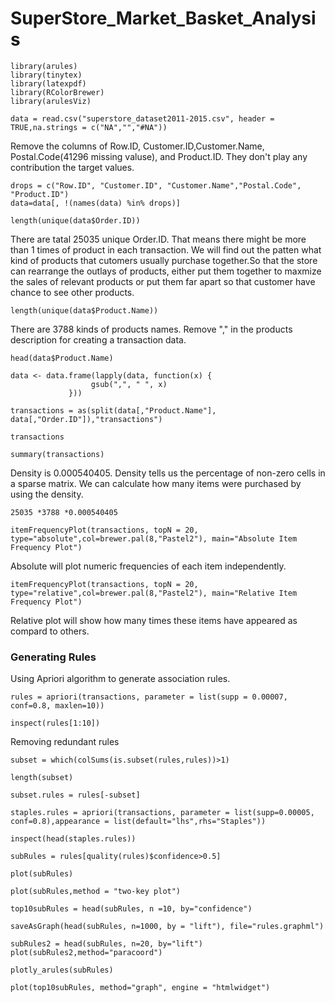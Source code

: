 # SuperStore_Market_Basket_Analysis
```{r}
library(arules)
library(tinytex)
library(latexpdf)
library(RColorBrewer)
library(arulesViz)

```

```{r}
data = read.csv("superstore_dataset2011-2015.csv", header = TRUE,na.strings = c("NA","","#NA"))
```

Remove the columns of Row.ID, Customer.ID,Customer.Name, Postal.Code(41296 missing valuse), and Product.ID. They don't play any contribution the target values.
```{r}
drops = c("Row.ID", "Customer.ID", "Customer.Name","Postal.Code", "Product.ID")
data=data[, !(names(data) %in% drops)]
```

```{r}
length(unique(data$Order.ID))

```

There are tatal 25035 unique Order.ID. That means there might be more than 1 times of product in each transaction. We will find out the patten what kind of products that cutomers usually purchase together.So that the store can rearrange the outlays of products, either put them together to maxmize the sales of relevant products or put them far apart so that customer have chance to see other products.

```{r}
length(unique(data$Product.Name))

```

There are 3788 kinds of products names. Remove "," in the products description for creating a transaction data.

```{r}
head(data$Product.Name)
```

```{r}
data <- data.frame(lapply(data, function(x) {
                  gsub(",", " ", x)
             }))
```

```{r}
transactions = as(split(data[,"Product.Name"], data[,"Order.ID"]),"transactions")
```


```{r}
transactions

```

```{r}
summary(transactions)
```


Density is 0.000540405. Density tells us the percentage of non-zero cells in a sparse matrix. We can calculate how many items were purchased by using the density. 


```{r}
25035 *3788 *0.000540405
```


```{r}
itemFrequencyPlot(transactions, topN = 20, type="absolute",col=brewer.pal(8,"Pastel2"), main="Absolute Item Frequency Plot")
```

Absolute will plot numeric frequencies of each item independently.

```{r}
itemFrequencyPlot(transactions, topN = 20, type="relative",col=brewer.pal(8,"Pastel2"), main="Relative Item Frequency Plot")
```

Relative plot will show how many times these items have appeared as compard to others.

### Generating Rules

Using Apriori algorithm to generate association rules.

```{r}
rules = apriori(transactions, parameter = list(supp = 0.00007, conf=0.8, maxlen=10))
```


```{r}
inspect(rules[1:10])
```


Removing redundant rules
```{r}
subset = which(colSums(is.subset(rules,rules))>1)
```
```{r}
length(subset)
```

```{r}
subset.rules = rules[-subset]
```

```{r}
staples.rules = apriori(transactions, parameter = list(supp=0.00005, conf=0.8),appearance = list(default="lhs",rhs="Staples"))
```


```{r}
inspect(head(staples.rules))
```


```{r}
subRules = rules[quality(rules)$confidence>0.5]
```


```{r}
plot(subRules)
```

```{r}
plot(subRules,method = "two-key plot")
```




```{r}
top10subRules = head(subRules, n =10, by="confidence")
```


```{r}
saveAsGraph(head(subRules, n=1000, by = "lift"), file="rules.graphml")
```

```{r}
subRules2 = head(subRules, n=20, by="lift")
plot(subRules2,method="paracoord")
```


```{r}
plotly_arules(subRules)
```

```{r}
plot(top10subRules, method="graph", engine = "htmlwidget")
```



